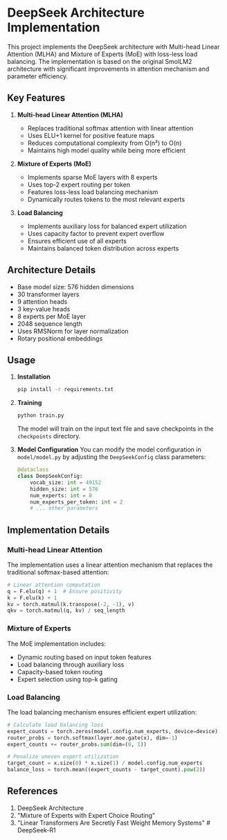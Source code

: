 # DeepSeek Architecture Implementation

This project implements the DeepSeek architecture with Multi-head Linear Attention (MLHA) and Mixture of Experts (MoE) with loss-less load balancing. The implementation is based on the original SmolLM2 architecture with significant improvements in attention mechanism and parameter efficiency.

## Key Features

1. **Multi-head Linear Attention (MLHA)**
   - Replaces traditional softmax attention with linear attention
   - Uses ELU+1 kernel for positive feature maps
   - Reduces computational complexity from O(n²) to O(n)
   - Maintains high model quality while being more efficient

2. **Mixture of Experts (MoE)**
   - Implements sparse MoE layers with 8 experts
   - Uses top-2 expert routing per token
   - Features loss-less load balancing mechanism
   - Dynamically routes tokens to the most relevant experts

3. **Load Balancing**
   - Implements auxiliary loss for balanced expert utilization
   - Uses capacity factor to prevent expert overflow
   - Ensures efficient use of all experts
   - Maintains balanced token distribution across experts

## Architecture Details

- Base model size: 576 hidden dimensions
- 30 transformer layers
- 9 attention heads
- 3 key-value heads
- 8 experts per MoE layer
- 2048 sequence length
- Uses RMSNorm for layer normalization
- Rotary positional embeddings

## Usage

1. **Installation**
   ```bash
   pip install -r requirements.txt
   ```

2. **Training**
   ```bash
   python train.py
   ```
   The model will train on the input text file and save checkpoints in the `checkpoints` directory.

3. **Model Configuration**
   You can modify the model configuration in `model/model.py` by adjusting the `DeepSeekConfig` class parameters:
   ```python
   @dataclass
   class DeepSeekConfig:
       vocab_size: int = 49152
       hidden_size: int = 576
       num_experts: int = 8
       num_experts_per_token: int = 2
       # ... other parameters
   ```

## Implementation Details

### Multi-head Linear Attention
The implementation uses a linear attention mechanism that replaces the traditional softmax-based attention:
```python
# Linear attention computation
q = F.elu(q) + 1  # Ensure positivity
k = F.elu(k) + 1
kv = torch.matmul(k.transpose(-2, -1), v)
qkv = torch.matmul(q, kv) / seq_length
```

### Mixture of Experts
The MoE implementation includes:
- Dynamic routing based on input token features
- Load balancing through auxiliary loss
- Capacity-based token routing
- Expert selection using top-k gating

### Load Balancing
The load balancing mechanism ensures efficient expert utilization:
```python
# Calculate load balancing loss
expert_counts = torch.zeros(model.config.num_experts, device=device)
router_probs = torch.softmax(layer.moe.gate(x), dim=-1)
expert_counts += router_probs.sum(dim=(0, 1))

# Penalize uneven expert utilization
target_count = x.size(0) * x.size(1) / model.config.num_experts
balance_loss = torch.mean((expert_counts - target_count).pow(2))
```

## References

1. DeepSeek Architecture
2. "Mixture of Experts with Expert Choice Routing"
3. "Linear Transformers Are Secretly Fast Weight Memory Systems" # DeepSeek-R1
